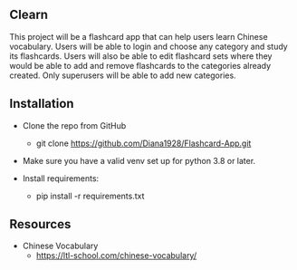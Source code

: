 ## Clearn
This project will be a flashcard app that can help users learn Chinese vocabulary. Users will be able to login and choose any category and study its flashcards. 
Users will also be able to edit flashcard sets where they would be able to add and remove flashcards to the categories already created. Only superusers will be 
able to add new categories.

## Installation
* Clone the repo from GitHub
  * git clone https://github.com/Diana1928/Flashcard-App.git

* Make sure you have a valid venv set up for python 3.8 or later.
* Install requirements:
  * pip install -r requirements.txt

## Resources
* Chinese Vocabulary
  * https://ltl-school.com/chinese-vocabulary/ 
